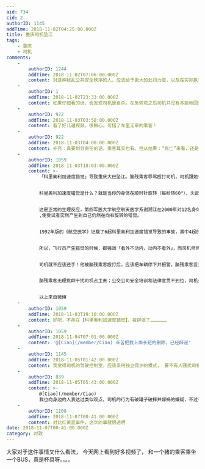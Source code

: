 ```yaml
---
aid: 734
cid: 2
authorID: 1145
addTime: 2018-11-02T04:25:00.000Z
title: 重庆司机坠江
tags:
    - 重庆
    - 司机
comments:
    -
        authorID: 1244
        addTime: 2018-11-02T07:06:00.000Z
        content: 对这种扰乱公共安全秩序的人，应该给予更大的处罚力度，以及在实际执行过程中严格执行落实
    -
        authorID: 1
        addTime: 2018-11-02T23:33:00.000Z
        content: 如果仔细看的话，会发现司机是自杀。在急转弯之后司机并没有本能地回轮，而是紧握方向盘，不动如山。
    -
        authorID: 922
        addTime: 2018-11-03T03:58:00.000Z
        content: 看了好几遍视频，很揪心。可惜了车里无辜的乘客！
    -
        authorID: 922
        addTime: 2018-11-03T04:00:00.000Z
        content: 补充：真要划分责任的话，乘客其实也有。但从结果：“死亡”来看，还是称得上“无辜”的。
    -
        authorID: 1059
        addTime: 2018-11-03T18:03:00.000Z
        content: >-
            「科里奥利加速度错觉」导致重庆大巴坠江。脑残乘客辱骂殴打司机，司机跟她争执中，多次扭头转身，产生科里奥利加速度错觉，误以为车辆在右转，于是急打左方向，酿成惨剧。


            科里奥利加速度错觉是什么？就是当你的身体在顺时针旋转（每秒转60°），头部却又迅速从右往左急速转动60°角以上时，你会感觉到自己在向右旋转，完全无法定位；如果头部从右往左转动时还伴随抬头低头时，还会感觉到自己在向前翻滚。所以大巴车司机在转身挥拳还击脑残乘客后，又迅速回头到正前方看路，等于头部回转了90度，在情绪激动的情况下，产生车辆正在右转的错觉，于是向左急打方向盘，当1秒后错觉消失后，司机发现车辆已经失控，于是大喊「完了完了」，15条生命消失了。


            这是正常的生理反应，第四军医大学航空航天医学系谢溯江在2000年对12名身体健康、休息良好、前庭正常、无晕船史的男性青年志愿者进行了上述的「科里奥利加速度错觉」实验，12位受试者均出现了错觉，其中9位感觉自己在右旋，3位感觉自己在前翻。原因就是耳道半规管中是有淋巴液的，一边顺时针方向转身一边猛向左方回头90度时并观察外界时，淋巴液会移动，来自半规管、耳石以及视觉等突然传入中枢
            ,使受试者突然产生到自己仍然在向右旋转的错觉。


            1992年版的《航空医学》记载了6起科里奥利加速度错觉导致的事故，其中4起的飞行员都失去定向能力而跳伞。2000年6月19日解放军94129部队又发生了这样一起飞行员以为自己向前、向右的滚转错觉，最终放弃飞机跳伞。为什么后来航空界很少出现这种问题了？因为飞行员都做过针对性的训练。


            所以，飞行员产生错觉的时候，都强调「看外不动内，动内不看外」，而司机师傅不懂这个，又被脑残乘客激怒，在产生错觉后没有第一时间紧急刹车反而是急打方向盘，对这个事故要负次要责任。主要责任当然是脑残乘客自己找死，还祸害了一车人。


            司机就不应该还手！他被脑残乘客殴打后，应该把车辆停下并报警，脑残乘客妥妥的拘留7-15天；但是司机作为大客车驾驶员，连这个基本安全、法律意识都没有，可见公交公司平时的安全培训也是形同虚设的。


            脑残乘客无理挑衅干扰司机占主责；公交公司安全培训和法律宣贯不到位，司机处理方式错误导致特大安全事故，应承担次要责任。


            以上来自微博
    -
        authorID: 1059
        addTime: 2018-11-03T19:10:00.000Z
        content: 好吧，不存在【科里奥利加速度错觉】，被辟谣了………………
    -
        authorID: 1059
        addTime: 2018-11-04T07:01:00.000Z
        content: '@[Ciao](/member/Ciao) 辛苦把我上面长短的删除，已经辟谣'
    -
        authorID: 1145
        addTime: 2018-11-05T01:42:00.000Z
        content: 我觉得司机的驾驶控制室，应该采用独立保护的模式， 要不有人骚扰司机，其实很危险的。就算设立那种简单的塑料保护屏障也好呀
    -
        authorID: 839
        addTime: 2018-11-05T05:43:00.000Z
        content: >-
            @[Ciao](/member/Ciao)
            我也向身边的人表达过类似观点，司机的行为有破罐子破摔并嫁祸的嫌疑，不过有人认为该速度下紧急转弯是回不动的。
    -
        authorID: 1108
        addTime: 2018-11-07T00:41:00.000Z
        content: 对比红黄蓝事件，这次的事就很透明
date: 2018-11-07T00:41:00.000Z
category: 时政
---
```


大家对于这件事情又什么看法， 今天网上看到好多视频了， 和一个猪的乘客乘坐一个BUS，真是杯具呀。。。。
